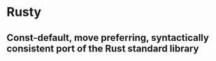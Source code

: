# Rusty
## Const-default, move preferring, syntactically consistent port of the Rust standard library

